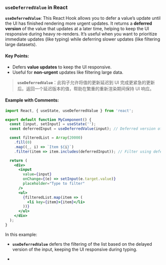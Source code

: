 ### `useDeferredValue` in React

**`useDeferredValue`**: This React Hook allows you to defer a value’s update until the UI has finished rendering more urgent updates. It returns a **deferred version** of the value that updates at a later time, helping to keep the UI responsive during heavy re-renders. It’s useful when you want to prioritize immediate updates (like typing) while deferring slower updates (like filtering large datasets).

<audio src="..\..\mp3\__`useDeferredV.mp3"></audio>

#### Key Points:

<audio src="..\..\mp3\- Defers __valu.mp3"></audio>

- Defers **value updates** to keep the UI responsive.
- Useful for **non-urgent** updates like filtering large data.

> **`useDeferredValue`**：此钩子允许将值的更新延迟到 UI 完成更紧急的更新后。返回一个延迟版本的值，帮助在繁重的重新渲染期间保持 UI 响应。
>
> <audio src="C:\Users\10691\Downloads\`useDeferredVal.mp3"></audio>

#### Example with Comments:

<audio src="..\..\mp3\这段代码展示了 React 的.mp3"></audio>

```jsx
import React, { useState, useDeferredValue } from 'react';

export default function MyComponent() {
  const [input, setInput] = useState('');
  const deferredInput = useDeferredValue(input); // Deferred version of the input

  const filteredList = Array(20000)
    .fill(0)
    .map((_, i) => `Item ${i}`)
    .filter(item => item.includes(deferredInput)); // Filter using deferred input

  return (
    <div>
      <input
        value={input}
        onChange={(e) => setInput(e.target.value)}
        placeholder="Type to filter"
      />
      <ul>
        {filteredList.map(item => (
          <li key={item}>{item}</li>
        ))}
      </ul>
    </div>
  );
}
```

In this example:
- **`useDeferredValue`** defers the filtering of the list based on the delayed version of the input, keeping the UI responsive during typing.

- <audio src="..\..\mp3\__`useDeferredV (1).mp3"></audio>
